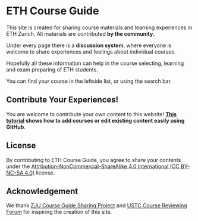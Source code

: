 # ETH Course Guide

This site is created for sharing course materials and learning experiences in ETH Zurich. All materials are contributed **by the community**.

Under every page there is a **discussion system**, where everyone is welcome to share experiences and feelings about individual courses. 

Hopefully all these information can help in the course selecting, learning and exam preparing of ETH students.

You can find your course in the leftside list, or using the search bar.

## Contribute Your Experiences!

You are welcome to contribute your own content to this website! **[This tutorial](contributor_guide/) shows how to add courses or edit existing content easily using GitHub**.

## License

By contributing to ETH Course Guide, you agree to share your contents under the [Attribution-NonCommercial-ShareAlike 4.0 International (CC BY-NC-SA 4.0)](https://creativecommons.org/licenses/by-nc-sa/4.0/deed.en) license.

## Acknowledgement

We thank [ZJU Course Guide Sharing Project](https://github.com/QSCTech/zju-icicles) and [USTC Course Reviewing Forum](https://icourse.club/) for inspiring the creation of this site.

